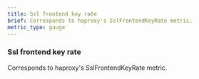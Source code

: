 ```yaml
---
title: Ssl frontend key rate
brief: Corresponds to haproxy's SslFrontendKeyRate metric. 
metric_type: gauge
---
```

### Ssl frontend key rate

Corresponds to haproxy's SslFrontendKeyRate metric. 